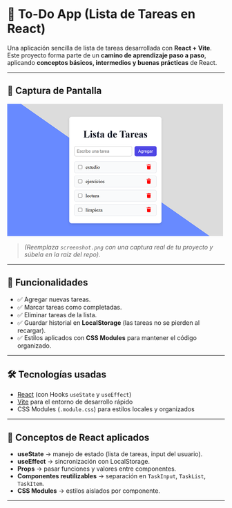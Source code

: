 # 📝 To-Do App (Lista de Tareas en React)

Una aplicación sencilla de lista de tareas desarrollada con **React + Vite**.  
Este proyecto forma parte de un **camino de aprendizaje paso a paso**, aplicando **conceptos básicos, intermedios y buenas prácticas** de React.

---

## 📸 Captura de Pantalla

![Captura de la aplicación](./src/assets/vista.png)

> *(Reemplaza `screenshot.png` con una captura real de tu proyecto y súbela en la raíz del repo).*

---

## 🚀 Funcionalidades

- ✅ Agregar nuevas tareas.  
- ✅ Marcar tareas como completadas.  
- ✅ Eliminar tareas de la lista.  
- ✅ Guardar historial en **LocalStorage** (las tareas no se pierden al recargar).  
- ✅ Estilos aplicados con **CSS Modules** para mantener el código organizado.  

---

## 🛠️ Tecnologías usadas

- [React](https://react.dev/) (con Hooks `useState` y `useEffect`)  
- [Vite](https://vitejs.dev/) para el entorno de desarrollo rápido  
- CSS Modules (`.module.css`) para estilos locales y organizados  

---

## 🧠 Conceptos de React aplicados

- **useState** → manejo de estado (lista de tareas, input del usuario).  
- **useEffect** → sincronización con LocalStorage.  
- **Props** → pasar funciones y valores entre componentes.  
- **Componentes reutilizables** → separación en `TaskInput`, `TaskList`, `TaskItem`.  
- **CSS Modules** → estilos aislados por componente.  

---
